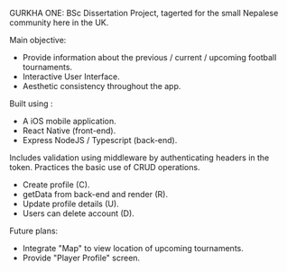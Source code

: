 GURKHA ONE:
BSc Dissertation Project, tagerted for the small Nepalese community here in the UK.

Main objective:

- Provide information about the previous / current / upcoming football tournaments.
- Interactive User Interface.
- Aesthetic consistency throughout the app.

Built using :

- A iOS mobile application.
- React Native (front-end).
- Express NodeJS / Typescript (back-end).

Includes validation using middleware by authenticating headers in the token.
Practices the basic use of CRUD operations.

- Create profile (C).
- getData from back-end and render (R).
- Update profile details (U).
- Users can delete account (D).

Future plans:

- Integrate "Map" to view location of upcoming tournaments.
- Provide "Player Profile" screen.
